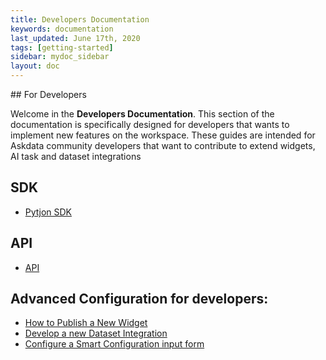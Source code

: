 ```yaml
---
title: Developers Documentation
keywords: documentation
last_updated: June 17th, 2020
tags: [getting-started]
sidebar: mydoc_sidebar
layout: doc
---
```


## For Developers

Welcome in the **Developers Documentation**. This section of the documentation is specifically designed for developers 
that wants to implement new features on the workspace. These guides are intended for Askdata community developers that want to contribute to extend widgets, AI task and dataset integrations

## SDK

- [Pytjon SDK](/docs/askdata-python-sdk)

## API

- [API](/docs/api-documentation)

## Advanced Configuration for developers:

- [How to Publish a New Widget](/docs/how-to-publish-a-new-widget)
- [Develop a new Dataset Integration](/docs/create_a_dataset_integration)
- [Configure a Smart Configuration input form](/docs/smart_configuration_schema)
